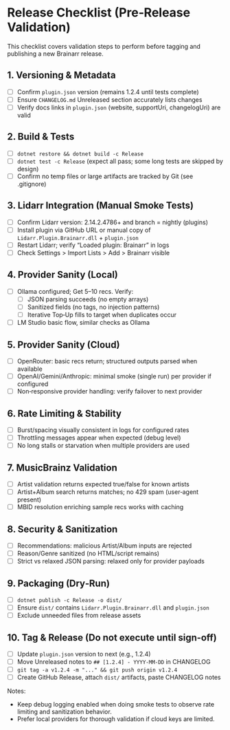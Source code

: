 # Release Checklist (Pre‑Release Validation)

This checklist covers validation steps to perform before tagging and publishing a new Brainarr release.

## 1. Versioning & Metadata

- [ ] Confirm `plugin.json` version (remains 1.2.4 until tests complete)
- [ ] Ensure `CHANGELOG.md` Unreleased section accurately lists changes
- [ ] Verify docs links in `plugin.json` (website, supportUri, changelogUri) are valid

## 2. Build & Tests

- [ ] `dotnet restore && dotnet build -c Release`
- [ ] `dotnet test -c Release` (expect all pass; some long tests are skipped by design)
- [ ] Confirm no temp files or large artifacts are tracked by Git (see .gitignore)

## 3. Lidarr Integration (Manual Smoke Tests)

- [ ] Confirm Lidarr version: 2.14.2.4786+ and branch = nightly (plugins)
- [ ] Install plugin via GitHub URL or manual copy of `Lidarr.Plugin.Brainarr.dll` + `plugin.json`
- [ ] Restart Lidarr; verify “Loaded plugin: Brainarr” in logs
- [ ] Check Settings > Import Lists > Add > Brainarr visible

## 4. Provider Sanity (Local)

- [ ] Ollama configured; Get 5–10 recs. Verify:
  - [ ] JSON parsing succeeds (no empty arrays)
  - [ ] Sanitized fields (no tags, no injection patterns)
  - [ ] Iterative Top‑Up fills to target when duplicates occur
- [ ] LM Studio basic flow, similar checks as Ollama

## 5. Provider Sanity (Cloud)

- [ ] OpenRouter: basic recs return; structured outputs parsed when available
- [ ] OpenAI/Gemini/Anthropic: minimal smoke (single run) per provider if configured
- [ ] Non‑responsive provider handling: verify failover to next provider

## 6. Rate Limiting & Stability

- [ ] Burst/spacing visually consistent in logs for configured rates
- [ ] Throttling messages appear when expected (debug level)
- [ ] No long stalls or starvation when multiple providers are used

## 7. MusicBrainz Validation

- [ ] Artist validation returns expected true/false for known artists
- [ ] Artist+Album search returns matches; no 429 spam (user‑agent present)
- [ ] MBID resolution enriching sample recs works with caching

## 8. Security & Sanitization

- [ ] Recommendations: malicious Artist/Album inputs are rejected
- [ ] Reason/Genre sanitized (no HTML/script remains)
- [ ] Strict vs relaxed JSON parsing: relaxed only for provider payloads

## 9. Packaging (Dry‑Run)

- [ ] `dotnet publish -c Release -o dist/`
- [ ] Ensure `dist/` contains `Lidarr.Plugin.Brainarr.dll` and `plugin.json`
- [ ] Exclude unneeded files from release assets

## 10. Tag & Release (Do not execute until sign‑off)

- [ ] Update `plugin.json` version to next (e.g., 1.2.4)
- [ ] Move Unreleased notes to `## [1.2.4] - YYYY-MM-DD` in CHANGELOG
- [ ] `git tag -a v1.2.4 -m "..." && git push origin v1.2.4`
- [ ] Create GitHub Release, attach `dist/` artifacts, paste CHANGELOG notes

Notes:

- Keep debug logging enabled when doing smoke tests to observe rate limiting and sanitization behavior.
- Prefer local providers for thorough validation if cloud keys are limited.
